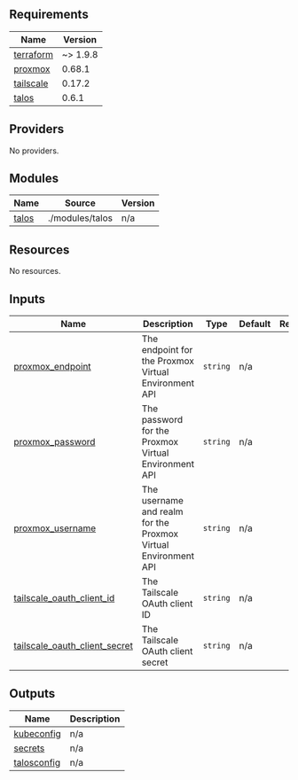 <!-- BEGIN_TF_DOCS -->
## Requirements

| Name | Version |
|------|---------|
| <a name="requirement_terraform"></a> [terraform](#requirement\_terraform) | ~> 1.9.8 |
| <a name="requirement_proxmox"></a> [proxmox](#requirement\_proxmox) | 0.68.1 |
| <a name="requirement_tailscale"></a> [tailscale](#requirement\_tailscale) | 0.17.2 |
| <a name="requirement_talos"></a> [talos](#requirement\_talos) | 0.6.1 |

## Providers

No providers.

## Modules

| Name | Source | Version |
|------|--------|---------|
| <a name="module_talos"></a> [talos](#module\_talos) | ./modules/talos | n/a |

## Resources

No resources.

## Inputs

| Name | Description | Type | Default | Required |
|------|-------------|------|---------|:--------:|
| <a name="input_proxmox_endpoint"></a> [proxmox\_endpoint](#input\_proxmox\_endpoint) | The endpoint for the Proxmox Virtual Environment API | `string` | n/a | yes |
| <a name="input_proxmox_password"></a> [proxmox\_password](#input\_proxmox\_password) | The password for the Proxmox Virtual Environment API | `string` | n/a | yes |
| <a name="input_proxmox_username"></a> [proxmox\_username](#input\_proxmox\_username) | The username and realm for the Proxmox Virtual Environment API | `string` | n/a | yes |
| <a name="input_tailscale_oauth_client_id"></a> [tailscale\_oauth\_client\_id](#input\_tailscale\_oauth\_client\_id) | The Tailscale OAuth client ID | `string` | n/a | yes |
| <a name="input_tailscale_oauth_client_secret"></a> [tailscale\_oauth\_client\_secret](#input\_tailscale\_oauth\_client\_secret) | The Tailscale OAuth client secret | `string` | n/a | yes |

## Outputs

| Name | Description |
|------|-------------|
| <a name="output_kubeconfig"></a> [kubeconfig](#output\_kubeconfig) | n/a |
| <a name="output_secrets"></a> [secrets](#output\_secrets) | n/a |
| <a name="output_talosconfig"></a> [talosconfig](#output\_talosconfig) | n/a |
<!-- END_TF_DOCS -->
